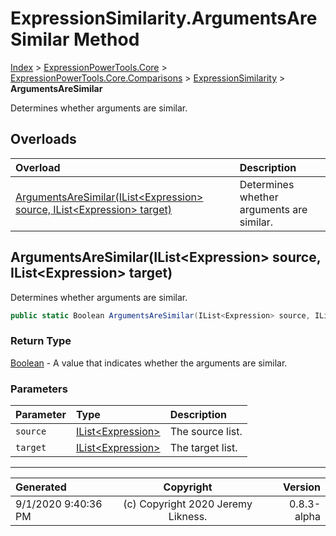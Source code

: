﻿# ExpressionSimilarity.ArgumentsAreSimilar Method

[Index](../index.md) > [ExpressionPowerTools.Core](ExpressionPowerTools.Core.a.md) > [ExpressionPowerTools.Core.Comparisons](ExpressionPowerTools.Core.Comparisons.n.md) > [ExpressionSimilarity](ExpressionPowerTools.Core.Comparisons.ExpressionSimilarity.cs.md) > **ArgumentsAreSimilar**

Determines whether arguments are similar.

## Overloads

| Overload | Description |
| :-- | :-- |
| [ArgumentsAreSimilar(IList&lt;Expression> source, IList&lt;Expression> target)](#argumentsaresimilarilistexpression-source-ilistexpression-target) | Determines whether arguments are similar. |
## ArgumentsAreSimilar(IList&lt;Expression> source, IList&lt;Expression> target)

Determines whether arguments are similar.

```csharp
public static Boolean ArgumentsAreSimilar(IList<Expression> source, IList<Expression> target)
```

### Return Type

 [Boolean](https://docs.microsoft.com/dotnet/api/system.boolean)  - A value that indicates whether the arguments are similar.

### Parameters

| Parameter | Type | Description |
| :-- | :-- | :-- |
| `source` | [IList&lt;Expression>](https://docs.microsoft.com/dotnet/api/system.collections.generic.ilist-1) | The source list. |
| `target` | [IList&lt;Expression>](https://docs.microsoft.com/dotnet/api/system.collections.generic.ilist-1) | The target list. |



---

| Generated | Copyright | Version |
| :-- | :-: | --: |
| 9/1/2020 9:40:36 PM | (c) Copyright 2020 Jeremy Likness. | 0.8.3-alpha |
